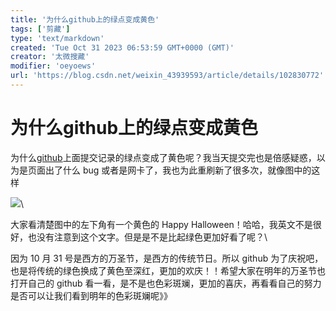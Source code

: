 ```yaml
---
title: '为什么github上的绿点变成黄色'
tags: ['剪藏']
type: 'text/markdown'
created: 'Tue Oct 31 2023 06:53:59 GMT+0000 (GMT)'
creator: '太微搜藏'
modifier: 'oeyoews'
url: 'https://blog.csdn.net/weixin_43939593/article/details/102830772'
---
```


# 为什么github上的绿点变成黄色

为什么[github](https://so.csdn.net/so/search?q=github&spm=1001.2101.3001.7020)上面提交记录的绿点变成了黄色呢？我当天提交完也是倍感疑惑，以为是页面出了什么 bug 或者是网卡了，我也为此重刷新了很多次，就像图中的这样

![](https://img-blog.csdnimg.cn/20191207222146504.png?x-oss-process=image/watermark,type_ZmFuZ3poZW5naGVpdGk,shadow_10,text_aHR0cHM6Ly9ibG9nLmNzZG4ubmV0L3dlaXhpbl80MzkzOTU5Mw==,size_16,color_FFFFFF,t_70)\

大家看清楚图中的左下角有一个黄色的 Happy Halloween！哈哈，我英文不是很好，也没有注意到这个文字。但是是不是比起绿色更加好看了呢？\

因为 10 月 31 号是西方的万圣节，是西方的传统节日。所以 github 为了庆祝吧，也是将传统的绿色换成了黄色至深红，更加的欢庆！！希望大家在明年的万圣节也打开自己的 github 看一看，是不是也色彩斑斓，更加的喜庆，再看看自己的努力是否可以让我们看到明年的色彩斑斓呢》》
